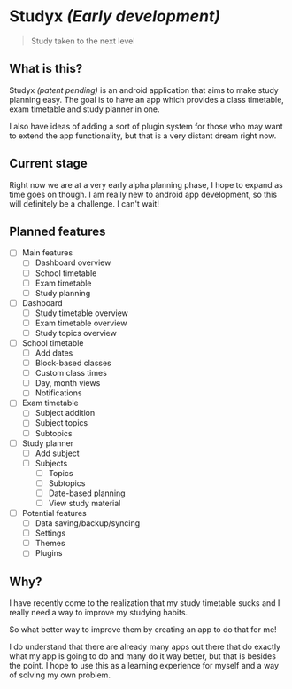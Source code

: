 # Studyx _(Early development)_

> Study taken to the next level

## What is this?

Studyx _(patent pending)_ is an android application that
aims to make study planning easy.
The goal is to have an app which provides a class timetable,
exam timetable and study planner in one.

I also have ideas of adding a sort of plugin system for those
who may want to extend the app functionality, but that is a very
distant dream right now.

## Current stage

Right now we are at a very early alpha planning phase,
I hope to expand as time goes on though.
I am really new to android app development, so
this will definitely be a challenge. I can't wait!

## Planned features

- [ ] Main features
  - [ ] Dashboard overview
  - [ ] School timetable
  - [ ] Exam timetable
  - [ ] Study planning
- [ ] Dashboard
  - [ ] Study timetable overview
  - [ ] Exam timetable overview
  - [ ] Study topics overview
- [ ] School timetable
  - [ ] Add dates
  - [ ] Block-based classes
  - [ ] Custom class times
  - [ ] Day, month views
  - [ ] Notifications
- [ ] Exam timetable
  - [ ] Subject addition
  - [ ] Subject topics
  - [ ] Subtopics
- [ ] Study planner
  - [ ] Add subject
  - [ ] Subjects
    - [ ] Topics
    - [ ] Subtopics
    - [ ] Date-based planning
    - [ ] View study material
- [ ] Potential features
  - [ ] Data saving/backup/syncing
  - [ ] Settings
  - [ ] Themes
  - [ ] Plugins

## Why?

I have recently come to the realization
that my study timetable sucks and I really
need a way to improve my studying habits.

So what better way to improve them by creating
an app to do that for me!

I do understand that there are already many apps
out there that do exactly what my app is going to
do and many do it way better, but that is besides the point.
I hope to use this as a learning experience for myself
and a way of solving my own problem.

